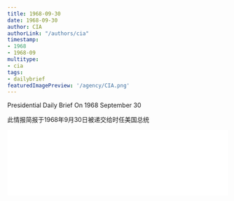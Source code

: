 ```yaml
---
title: 1968-09-30
date: 1968-09-30
author: CIA 
authorLink: "/authors/cia"
timestamp: 
- 1968
- 1968-09
multitype: 
- cia
tags: 
- dailybrief
featuredImagePreview: '/agency/CIA.png'
---
```



Presidential Daily Brief On 1968 September 30

此情报简报于1968年9月30日被递交给时任美国总统

<!--more-->





<div id="over" style="width:100%; overflow:hidden"> <iframe id="sFrame" name="sFrame" frameborder="no" border="0"  allowfullscreen marginwidth="0" scrolling="no" src = " /CIA/1968-09-30.html "  style = " position:absulute; width: 806px; top: 300;" > </iframe> </div>